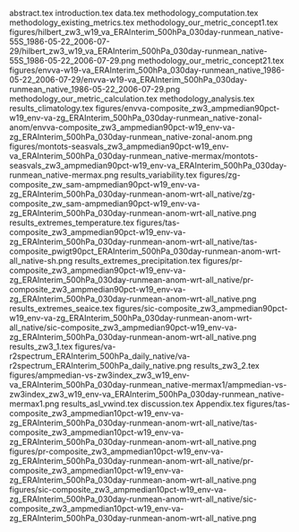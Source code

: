 abstract.tex
introduction.tex
data.tex
methodology_computation.tex
methodology_existing_metrics.tex
methodology_our_metric_concept1.tex
figures/hilbert_zw3_w19_va_ERAInterim_500hPa_030day-runmean_native-55S_1986-05-22_2006-07-29/hilbert_zw3_w19_va_ERAInterim_500hPa_030day-runmean_native-55S_1986-05-22_2006-07-29.png
methodology_our_metric_concept21.tex
figures/envva-w19-va_ERAInterim_500hPa_030day-runmean_native_1986-05-22_2006-07-29/envva-w19-va_ERAInterim_500hPa_030day-runmean_native_1986-05-22_2006-07-29.png
methodology_our_metric_calculation.tex
methodology_analysis.tex
results_climatology.tex
figures/envva-composite_zw3_ampmedian90pct-w19_env-va-zg_ERAInterim_500hPa_030day-runmean_native-zonal-anom/envva-composite_zw3_ampmedian90pct-w19_env-va-zg_ERAInterim_500hPa_030day-runmean_native-zonal-anom.png
figures/montots-seasvals_zw3_ampmedian90pct-w19_env-va_ERAInterim_500hPa_030day-runmean_native-mermax/montots-seasvals_zw3_ampmedian90pct-w19_env-va_ERAInterim_500hPa_030day-runmean_native-mermax.png
results_variability.tex
figures/zg-composite_zw_sam-ampmedian90pct-w19_env-va-zg_ERAInterim_500hPa_030day-runmean-anom-wrt-all_native/zg-composite_zw_sam-ampmedian90pct-w19_env-va-zg_ERAInterim_500hPa_030day-runmean-anom-wrt-all_native.png
results_extremes_temperature.tex
figures/tas-composite_zw3_ampmedian90pct-w19_env-va-zg_ERAInterim_500hPa_030day-runmean-anom-wrt-all_native/tas-composite_pwigt90pct_ERAInterim_500hPa_030day-runmean-anom-wrt-all_native-sh.png
results_extremes_precipitation.tex
figures/pr-composite_zw3_ampmedian90pct-w19_env-va-zg_ERAInterim_500hPa_030day-runmean-anom-wrt-all_native/pr-composite_zw3_ampmedian90pct-w19_env-va-zg_ERAInterim_500hPa_030day-runmean-anom-wrt-all_native.png
results_extremes_seaice.tex
figures/sic-composite_zw3_ampmedian90pct-w19_env-va-zg_ERAInterim_500hPa_030day-runmean-anom-wrt-all_native/sic-composite_zw3_ampmedian90pct-w19_env-va-zg_ERAInterim_500hPa_030day-runmean-anom-wrt-all_native.png
results_zw3_1.tex
figures/va-r2spectrum_ERAInterim_500hPa_daily_native/va-r2spectrum_ERAInterim_500hPa_daily_native.png
results_zw3_2.tex
figures/ampmedian-vs-zw3index_zw3_w19_env-va_ERAInterim_500hPa_030day-runmean_native-mermax1/ampmedian-vs-zw3index_zw3_w19_env-va_ERAInterim_500hPa_030day-runmean_native-mermax1.png
results_asl_vwind.tex
discussion.tex
Appendix.tex
figures/tas-composite_zw3_ampmedian10pct-w19_env-va-zg_ERAInterim_500hPa_030day-runmean-anom-wrt-all_native/tas-composite_zw3_ampmedian10pct-w19_env-va-zg_ERAInterim_500hPa_030day-runmean-anom-wrt-all_native.png
figures/pr-composite_zw3_ampmedian10pct-w19_env-va-zg_ERAInterim_500hPa_030day-runmean-anom-wrt-all_native/pr-composite_zw3_ampmedian10pct-w19_env-va-zg_ERAInterim_500hPa_030day-runmean-anom-wrt-all_native.png
figures/sic-composite_zw3_ampmedian10pct-w19_env-va-zg_ERAInterim_500hPa_030day-runmean-anom-wrt-all_native/sic-composite_zw3_ampmedian10pct-w19_env-va-zg_ERAInterim_500hPa_030day-runmean-anom-wrt-all_native.png
